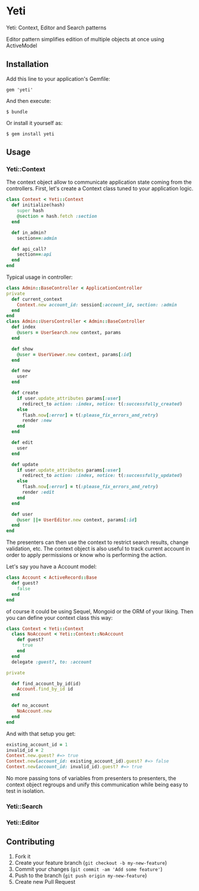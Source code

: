 # Yeti

Yeti: Context, Editor and Search patterns

Editor pattern simplifies edition of multiple objects at once using ActiveModel

## Installation

Add this line to your application's Gemfile:

    gem 'yeti'

And then execute:

    $ bundle

Or install it yourself as:

    $ gem install yeti

## Usage

### Yeti::Context

The context object allow to communicate application state coming from the
controllers. First, let's create a Context class tuned to your application
logic.

```ruby
class Context < Yeti::Context
  def initialize(hash)
    super hash
    @section = hash.fetch :section
  end

  def in_admin?
    section==:admin

  def api_call?
    section==:api
  end
end
```

Typical usage in controller:

```ruby
class Admin::BaseController < ApplicationController
private
  def current_context
    Context.new account_id: session[:account_id, section: :admin
  end
end
class Admin::UsersController < Admin::BaseController
  def index
    @users = UserSearch.new context, params
  end

  def show
    @user = UserViewer.new context, params[:id]
  end

  def new
    user
  end

  def create
    if user.update_attributes params[:user]
      redirect_to action: :index, notice: t(:successfully_created)
    else
      flash.now[:error] = t(:please_fix_errors_and_retry)
      render :new
    end
  end

  def edit
    user
  end

  def update
    if user.update_attributes params[:user]
      redirect_to action: :index, notice: t(:successfully_updated)
    else
      flash.now[:error] = t(:please_fix_errors_and_retry)
      render :edit
    end
  end

  def user
    @user ||= UserEditor.new context, params[:id]
  end
end
```

The presenters can then use the context to restrict search results, change
validation, etc. The context object is also useful to track current account in
order to apply permissions or know who is performing the action.

Let's say you have a Account model:

```ruby
class Account < ActiveRecord::Base
  def guest?
    false
  end
end
```

of course it could be using Sequel, Mongoid or the ORM of your liking. Then you
can define your context class this way:

```ruby
class Context < Yeti::Context
  class NoAccount < Yeti::Context::NoAccount
    def guest?
      true
    end
  end
  delegate :guest?, to: :account

private

  def find_account_by_id(id)
    Account.find_by_id id
  end

  def no_account
    NoAccount.new
  end
end
```

And with that setup you get:

```ruby
existing_account_id = 1
invalid_id = 2
Context.new.guest? #=> true
Context.new(account_id: existing_account_id).guest? #=> false
Context.new(account_id: invalid_id).guest? #=> true
```

No more passing tons of variables from presenters to presenters, the context
object regroups and unify this communication while being easy to test in
isolation.

### Yeti::Search

### Yeti::Editor

## Contributing

1. Fork it
2. Create your feature branch (`git checkout -b my-new-feature`)
3. Commit your changes (`git commit -am 'Add some feature'`)
4. Push to the branch (`git push origin my-new-feature`)
5. Create new Pull Request
